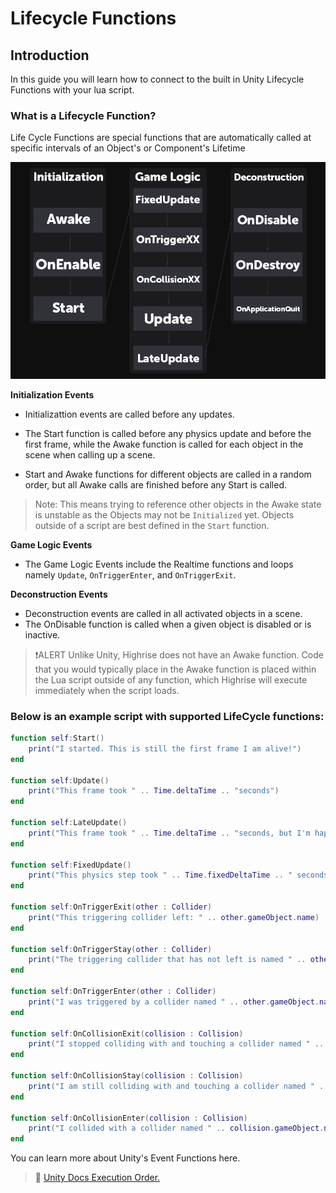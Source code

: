 # **Lifecycle Functions**

## **Introduction**
In this guide you will learn how to connect to the built in Unity Lifecycle Functions with your lua script.

### **What is a Lifecycle Function?**
Life Cycle Functions are special functions that are automatically called at specific intervals of an Object's or Component's Lifetime

![LifeCycle](/assets/learn/guides/studio/lifecycle.png)

**Initialization Events**
- Initializattion events are called before any updates.
- The Start function is called before any physics update and before the first frame, while the Awake function is called for each object in the scene when calling up a scene.

- Start and Awake functions for different objects are called in a random order, but all Awake calls are finished before any Start is called.
>Note: This means trying to reference other objects in the Awake state is unstable as the Objects may not be `Initialized` yet.
>Objects outside of a script are best defined in the `Start` function.

**Game Logic Events**
- The Game Logic Events include the Realtime functions and loops namely `Update`, `OnTriggerEnter`, and `OnTriggerExit`.

**Deconstruction Events**
- Deconstruction events are called in all activated objects in a scene.
- The OnDisable function is called when a given object is disabled or is inactive.

>❗️ALERT
>Unlike Unity, Highrise does not have an Awake function. Code that you would typically place in the Awake function is placed within the Lua script outside of any function, which Highrise will execute immediately when the script loads.

### Below is an example script with supported LifeCycle functions:

```lua
function self:Start()
    print("I started. This is still the first frame I am alive!")
end

function self:Update()
    print("This frame took " .. Time.deltaTime .. "seconds")
end

function self:LateUpdate()
    print("This frame took " .. Time.deltaTime .. "seconds, but I'm happening after all the other normal Updates occured")
end

function self:FixedUpdate()
    print("This physics step took " .. Time.fixedDeltaTime .. " seconds and will always take that long, unless manually changed")
end

function self:OnTriggerExit(other : Collider)
    print("This triggering collider left: " .. other.gameObject.name)
end

function self:OnTriggerStay(other : Collider)
    print("The triggering collider that has not left is named " .. other.gameObject.name)
end

function self:OnTriggerEnter(other : Collider)
    print("I was triggered by a collider named " .. other.gameObject.name)
end

function self:OnCollisionExit(collision : Collision)
    print("I stopped colliding with and touching a collider named " .. collision.gameObject.name)
end

function self:OnCollisionStay(collision : Collision)
    print("I am still colliding with and touching a collider named " .. collision.gameObject.name)
end

function self:OnCollisionEnter(collision : Collision)
    print("I collided with a collider named " .. collision.gameObject.name)
end
```

You can learn more about Unity's Event Functions here.
> 📖 [Unity Docs Execution Order.](https://docs.unity3d.com/2022.3/Documentation/Manual/ExecutionOrder.html)